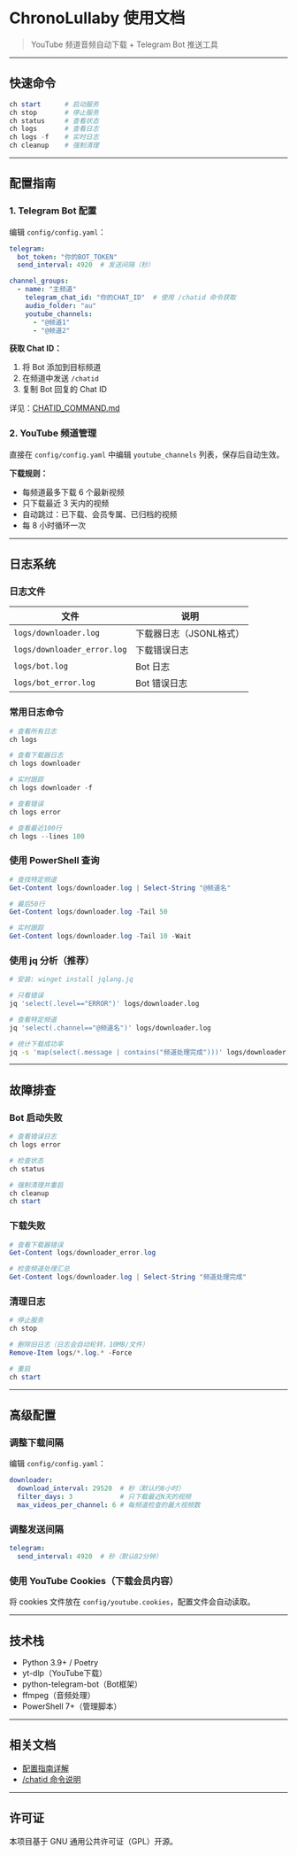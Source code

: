 # ChronoLullaby 使用文档

> YouTube 频道音频自动下载 + Telegram Bot 推送工具

---

## 快速命令

```powershell
ch start      # 启动服务
ch stop       # 停止服务
ch status     # 查看状态
ch logs       # 查看日志
ch logs -f    # 实时日志
ch cleanup    # 强制清理
```

---

## 配置指南

### 1. Telegram Bot 配置

编辑 `config/config.yaml`：

```yaml
telegram:
  bot_token: "你的BOT_TOKEN"
  send_interval: 4920  # 发送间隔（秒）

channel_groups:
  - name: "主频道"
    telegram_chat_id: "你的CHAT_ID"  # 使用 /chatid 命令获取
    audio_folder: "au"
    youtube_channels:
      - "@频道1"
      - "@频道2"
```

**获取 Chat ID：**
1. 将 Bot 添加到目标频道
2. 在频道中发送 `/chatid`
3. 复制 Bot 回复的 Chat ID

详见：[CHATID_COMMAND.md](CHATID_COMMAND.md)

### 2. YouTube 频道管理

直接在 `config/config.yaml` 中编辑 `youtube_channels` 列表，保存后自动生效。

**下载规则：**
- 每频道最多下载 6 个最新视频
- 只下载最近 3 天内的视频
- 自动跳过：已下载、会员专属、已归档的视频
- 每 8 小时循环一次

---

## 日志系统

### 日志文件

| 文件 | 说明 |
|------|------|
| `logs/downloader.log` | 下载器日志（JSONL格式） |
| `logs/downloader_error.log` | 下载错误日志 |
| `logs/bot.log` | Bot 日志 |
| `logs/bot_error.log` | Bot 错误日志 |

### 常用日志命令

```powershell
# 查看所有日志
ch logs

# 查看下载器日志
ch logs downloader

# 实时跟踪
ch logs downloader -f

# 查看错误
ch logs error

# 查看最近100行
ch logs --lines 100
```

### 使用 PowerShell 查询

```powershell
# 查找特定频道
Get-Content logs/downloader.log | Select-String "@频道名"

# 最后50行
Get-Content logs/downloader.log -Tail 50

# 实时跟踪
Get-Content logs/downloader.log -Tail 10 -Wait
```

### 使用 jq 分析（推荐）

```bash
# 安装: winget install jqlang.jq

# 只看错误
jq 'select(.level=="ERROR")' logs/downloader.log

# 查看特定频道
jq 'select(.channel=="@频道名")' logs/downloader.log

# 统计下载成功率
jq -s 'map(select(.message | contains("频道处理完成")))' logs/downloader.log
```

---

## 故障排查

### Bot 启动失败

```powershell
# 查看错误日志
ch logs error

# 检查状态
ch status

# 强制清理并重启
ch cleanup
ch start
```

### 下载失败

```powershell
# 查看下载器错误
Get-Content logs/downloader_error.log

# 检查频道处理汇总
Get-Content logs/downloader.log | Select-String "频道处理完成"
```

### 清理日志

```powershell
# 停止服务
ch stop

# 删除旧日志（日志会自动轮转，10MB/文件）
Remove-Item logs/*.log.* -Force

# 重启
ch start
```

---

## 高级配置

### 调整下载间隔

编辑 `config/config.yaml`：

```yaml
downloader:
  download_interval: 29520  # 秒（默认约8小时）
  filter_days: 3            # 只下载最近N天的视频
  max_videos_per_channel: 6 # 每频道检查的最大视频数
```

### 调整发送间隔

```yaml
telegram:
  send_interval: 4920  # 秒（默认82分钟）
```

### 使用 YouTube Cookies（下载会员内容）

将 cookies 文件放在 `config/youtube.cookies`，配置文件会自动读取。

---

## 技术栈

- Python 3.9+ / Poetry
- yt-dlp（YouTube下载）
- python-telegram-bot（Bot框架）
- ffmpeg（音频处理）
- PowerShell 7+（管理脚本）

---

## 相关文档

- [配置指南详解](CONFIG_GUIDE.md)
- [/chatid 命令说明](CHATID_COMMAND.md)

---

## 许可证

本项目基于 GNU 通用公共许可证（GPL）开源。
